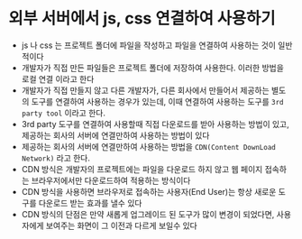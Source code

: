 # 외부 서버에서 js, css 연결하여 사용하기

- js 나 css 는 프로젝트 폴더에 파일을 작성하고 파일을 연결하여 사용하는 것이 일반적이다
- 개발자가 직접 만든 파일들은 프로젝트 폴더에 저장하여 사용한다. 이러한 방법을 로컬 연결 이라고 한다
- 개발자가 직접 만들지 않고 다른 개발자가, 다른 회사에서 만들어서 제공하는 별도의 도구를 연결하여 사용하는 경우가 있는데, 이때 연결하여 사용하는 도구를 `3rd party tool` 이라고 한다.
- 3rd party 도구를 연결하여 사용할때 직접 다운로드를 받아 사용하는 방법이 있고, 제공하는 회사의 서버에 연결만하여 사용하는 방법이 있다
- 제공하는 회사의 서버에 연결만하여 사용하는 방법을 `CDN(Content DownLoad Network)` 라고 한다.
- CDN 방식은 개발자의 프로젝트에는 파일을 다운로드 하지 않고 웹 페이지 접속하는 브라우저에서만 다운로드하여 적용하는 방식이다
- CDN 방식을 사용하면 브라우저로 접속하는 사용자(End User)는 항상 새로운 도구를 다운로드 받는 효과를 낼수 있다
- CDN 방식의 단점은 만약 새롭게 업그레이드 된 도구가 많이 변경이 되었다면, 사용자에게 보여주는 화면이 그 이전과 다르게 보일수 있다
